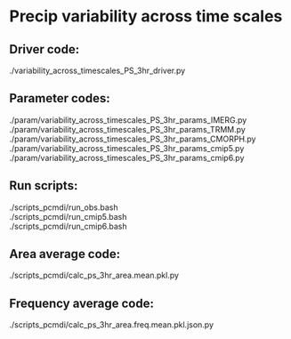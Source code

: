 # Precip variability across time scales

## Driver code:
./variability_across_timescales_PS_3hr_driver.py   

## Parameter codes:
./param/variability_across_timescales_PS_3hr_params_IMERG.py   
./param/variability_across_timescales_PS_3hr_params_TRMM.py   
./param/variability_across_timescales_PS_3hr_params_CMORPH.py   
./param/variability_across_timescales_PS_3hr_params_cmip5.py   
./param/variability_across_timescales_PS_3hr_params_cmip6.py  

## Run scripts:
./scripts_pcmdi/run_obs.bash   
./scripts_pcmdi/run_cmip5.bash   
./scripts_pcmdi/run_cmip6.bash   

## Area average code:
./scripts_pcmdi/calc_ps_3hr_area.mean.pkl.py   

## Frequency average code:
./scripts_pcmdi/calc_ps_3hr_area.freq.mean.pkl.json.py   
